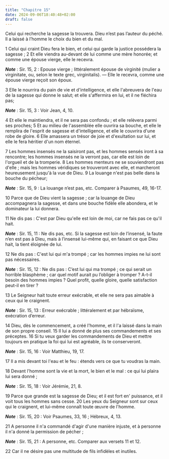 ```yaml
---
title: "Chapitre 15"
date: 2024-09-06T18:40:48+02:00
draft: false
---
```



Celui qui recherche la sagesse la trouvera.
Dieu n’est pas l’auteur du péché.
Il a laissé à l’homme le choix du bien et du mal.


1 Celui qui craint Dieu fera le bien, et celui qui garde la justice possédera la sagesse ; 2 Et elle viendra au-devant de lui comme une mère honorée; et comme une épouse vierge, elle le recevra.

***Note*** :  Sir. 15, 2 : Epouse vierge ; littéralement épouse de virginité (mulier a virginitate, ou, selon le texte grec, virginitalis). ― Elle le recevra, comme une épouse vierge reçoit son époux.

3 Elle le nourrira du pain de vie et d'intelligence, et elle l'abreuvera de l'eau de la sagesse qui donne le salut; et elle s'affermira en lui, et il ne fléchira pas;

***Note*** :  Sir. 15, 3 : Voir Jean, 4, 10.

4 Et elle le maintiendra, et il ne sera pas confondu ; et elle relèvera parmi ses proches; 5 Et au milieu de l'assemblée elle ouvrira sa bouche, et elle le remplira de l'esprit de sagesse et d'intelligence, et elle le couvrira d'une robe de gloire. 6 Elle amassera un trésor de joie et d'exultation sur lui, et elle le fera héritier d'un nom éternel.


7 Les hommes insensés ne la saisiront pas, et les hommes sensés iront à sa rencontre; les hommes insensés ne la verront pas, car elle est loin de l'orgueil et de la tromperie. 8 Les hommes menteurs ne se souviendront pas d'elle ; mais les hommes véridiques se trouveront avec elle, et marcheront heureusement jusqu'à la vue de Dieu. 9 La louange n'est pas belle dans la bouche du pécheur;

***Note*** :  Sir. 15, 9 : La louange n’est pas, etc. Comparer à Psaumes, 49, 16-17.

10 Parce que de Dieu vient la sagesse ; car la louange de Dieu accompagnera la sagesse, et dans une bouche fidèle elle abondera, et le dominateur la lui donnera.


11 Ne dis pas : C'est par Dieu qu'elle est loin de moi, car ne fais pas ce qu'il hait.

***Note*** :  Sir. 15, 11 : Ne dis pas, etc. Si la sagesse est loin de l’insensé, la faute n’en est pas à Dieu, mais à l’insensé lui-même qui, en faisant ce que Dieu hait, la tient éloignée de lui.

12 Ne dis pas : C'est lui qui m'a trompé ; car les hommes impies ne lui sont pas nécessaires.

***Note*** :  Sir. 15, 12 : Ne dis pas : C’est lui qui ma trompé ; ce qui serait un horrible blasphème ; car quel motif aurait pu l’obliger à tromper ? A-t-il besoin des hommes impies ? Quel profit, quelle gloire, quelle satisfaction peut-il en tirer ?

13 Le Seigneur hait toute erreur exécrable, et elle ne sera pas aimable à ceux qui le craignent.

***Note*** :  Sir. 15, 13 : Erreur exécrable ; littéralement et par hébraïsme, exécration d’erreur.


14 Dieu, dès le commencement, a créé l'homme, et il l'a laissé dans la main de son propre conseil. 15 Il lui a donné de plus ses commandements et ses préceptes. 16 Si tu veux garder les commandements de Dieu et mettre toujours en pratique la foi qui lui est agréable, ils te conserveront.

***Note*** :  Sir. 15, 16 : Voir Matthieu, 19, 17.

17 Il a mis devant toi l'eau et le feu : étends vers ce que tu voudras la main.


18 Devant l'homme sont la vie et la mort, le bien et le mal : ce qui lui plaira lui sera donné ;

***Note*** :  Sir. 15, 18 : Voir Jérémie, 21, 8.

19 Parce que grande est la sagesse de Dieu; et il est fort en' puissance, et il voit tous les hommes sans cesse. 20 Les yeux du Seigneur sont sur ceux qui le craignent, et lui-même connaît toute œuvre de l'homme.

***Note*** :  Sir. 15, 20 : Voir Psaumes, 33, 16 ; Hébreux, 4, 13.

21 A personne il n'a commandé d'agir d'une manière injuste, et à personne il n'a donné la permission de pécher ;

***Note*** :  Sir. 15, 21 : A personne, etc. Comparer aux versets 11 et 12.

22 Car il ne désire pas une multitude de fils infidèles et inutiles.

